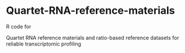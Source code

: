 # Quartet-RNA-reference-materials

R code for 

Quartet RNA reference materials and ratio-based reference datasets for reliable transcriptomic profiling 

